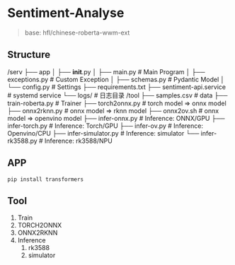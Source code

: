 
# Sentiment-Analyse
> base: hfl/chinese-roberta-wwm-ext


## Structure
/serv
├── app
│   ├── __init__.py
│   ├── main.py          # Main Program
│   ├── exceptions.py    # Custom Exception
│   ├── schemas.py       # Pydantic Model
│   └── config.py        # Settings
├── requirements.txt
├── sentiment-api.service     # systemd service
└── logs/                # 日志目录
/tool
├── samples.csv  # data
├── train-roberta.py    # Trainer
├── torch2onnx.py       # torch model => onnx model
├── onnx2rknn.py        # onnx model => rknn model
├── onnx2ov.sh          # onnx model => openvino model
├── infer-onnx.py       # Inference: ONNX/GPU
├── infer-torch.py      # Inference: Torch/GPU
├── infer-ov.py         # Inference: Openvino/CPU
├── infer-simulator.py  # Inference: simulator
└── infer-rk3588.py     # Inference: rk3588/NPU

## APP

```
pip install transformers
```


## Tool

1. Train
2. TORCH2ONNX
3. ONNX2RKNN
4. Inference
   1. rk3588
   2. simulator
